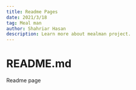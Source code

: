 ```yaml
---
title: Readme Pages
date: 2021/3/18
tag: Meal man
author: Shahriar Hasan
description: Learn more about mealman project.
---
```


# README.md

Readme page

